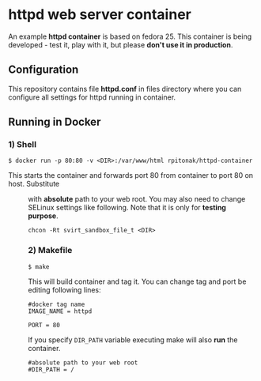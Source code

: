 # httpd web server container
An example **httpd container** is based on fedora 25.  This container is being developed - test it, play with it, but please **don't use it in production**.

## Configuration
This repository contains file **httpd.conf** in files directory where you can configure all settings for httpd running in container.

## Running in Docker

### 1) Shell
```
$ docker run -p 80:80 -v <DIR>:/var/www/html rpitonak/httpd-container
```
This starts the container and forwards port 80 from container to port 80 on host.
Substitute <DIR> with **absolute** path to your web root. You may also need to change SELinux settings like following.
Note that it is only for **testing purpose**.
```
chcon -Rt svirt_sandbox_file_t <DIR>
```

### 2) Makefile
```
$ make
```
This will build container and tag it. You can change tag and port be editing following lines:
```
#docker tag name
IMAGE_NAME = httpd

PORT = 80
```

If you specify `DIR_PATH` variable executing make will also **run** the container.

```
#absolute path to your web root
#DIR_PATH = /
```
